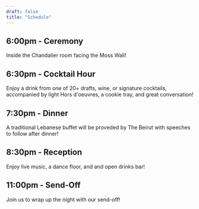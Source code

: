 ```yaml
---
draft: false
title: "Schedule"
---
```


## 6:00pm - Ceremony

Inside the Chandalier room facing the Moss Wall! 

## 6:30pm - Cocktail Hour

Enjoy a drink from one of 20+ drafts, wine, or signature cocktails, accompanied by light Hors d'oeuvres, a cookie tray, and great conversation!

## 7:30pm - Dinner

A traditional Lebanese buffet will be proveded by The Beirut with speeches to follow after dinner!

## 8:30pm - Reception

Enjoy live music, a dance floor, and and open drinks bar!

## 11:00pm - Send-Off

Join us to wrap up the night with our send-off!


